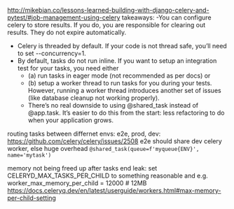 http://mikebian.co/lessons-learned-building-with-django-celery-and-pytest/#job-management-using-celery
takeaways:
-You can configure celery to store results. If you do, you are responsible for clearing out results. They do not expire automatically.
- Celery is threaded by default. If your code is not thread safe, you’ll need to set --concurrency=1.
- By default, tasks do not run inline. If you want to setup an integration test for your tasks, you need either
  - (a) run tasks in eager mode (not recommended as per docs) or
  - (b) setup a worker thread to run tasks for you during your tests.
    However, running a worker thread introduces another set of issues (like database cleanup not working properly).
  - There’s no real downside to using @shared_task instead of @app.task. It’s easier to do this from the start: less refactoring to do when your application grows.


routing tasks between differnet envs: e2e, prod, dev:
https://github.com/celery/celery/issues/2508
e2e should share dev celery worker, else huge overhead
``@shared_task(queue=f'myqueue{ENV}', name='mytask')``


memory not being freed up after tasks end leak:
set CELERYD_MAX_TASKS_PER_CHILD to something reasonable and
e.g. worker_max_memory_per_child = 12000  # 12MB
https://docs.celeryq.dev/en/latest/userguide/workers.html#max-memory-per-child-setting
